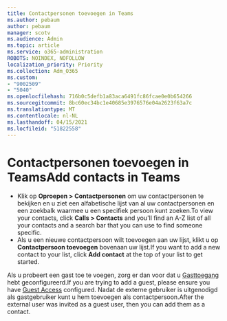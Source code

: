 ```yaml
---
title: Contactpersonen toevoegen in Teams
ms.author: pebaum
author: pebaum
manager: scotv
ms.audience: Admin
ms.topic: article
ms.service: o365-administration
ROBOTS: NOINDEX, NOFOLLOW
localization_priority: Priority
ms.collection: Adm_O365
ms.custom:
- "9002509"
- "5040"
ms.openlocfilehash: 716b0c5defb1a83aca6491fc86fcae0e0b654266
ms.sourcegitcommit: 8bc60ec34bc1e40685e3976576e04a2623f63a7c
ms.translationtype: MT
ms.contentlocale: nl-NL
ms.lasthandoff: 04/15/2021
ms.locfileid: "51822558"
---
```

# <a name="add-contacts-in-teams"></a><span data-ttu-id="fabd9-102">Contactpersonen toevoegen in Teams</span><span class="sxs-lookup"><span data-stu-id="fabd9-102">Add contacts in Teams</span></span>

- <span data-ttu-id="fabd9-103">Klik op **Oproepen > Contactpersonen** om uw contactpersonen te bekijken en u ziet een alfabetische lijst van al uw contactpersonen en een zoekbalk waarmee u een specifiek persoon kunt zoeken.</span><span class="sxs-lookup"><span data-stu-id="fabd9-103">To view your contacts, click **Calls > Contacts** and you'll find an A-Z list of all your contacts and a search bar that you can use to find someone specific.</span></span> 
- <span data-ttu-id="fabd9-104">Als u een nieuwe contactpersoon wilt toevoegen aan uw lijst, klikt u op **Contactpersoon toevoegen** bovenaan uw lijst.</span><span class="sxs-lookup"><span data-stu-id="fabd9-104">If you want to add a new contact to your list, click **Add contact** at the top of your list to get started.</span></span>

<span data-ttu-id="fabd9-105">Als u probeert een gast toe te voegen, zorg er dan voor dat u [Gasttoegang](https://docs.microsoft.com/microsoftteams/set-up-guests) hebt geconfigureerd.</span><span class="sxs-lookup"><span data-stu-id="fabd9-105">If you are trying to add a guest, please ensure you have [Guest Access](https://docs.microsoft.com/microsoftteams/set-up-guests) configured.</span></span> <span data-ttu-id="fabd9-106">Nadat de externe gebruiker is uitgenodigd als gastgebruiker kunt u hem toevoegen als contactpersoon.</span><span class="sxs-lookup"><span data-stu-id="fabd9-106">After the external user was invited as a guest user, then you can add them as a contact.</span></span>
